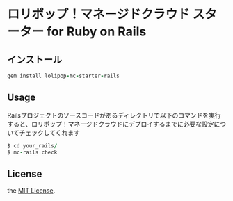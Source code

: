 # ロリポップ！マネージドクラウド スターター for Ruby on Rails

## インストール

```ruby
gem install lolipop-mc-starter-rails
```

## Usage

Railsプロジェクトのソースコードがあるディレクトリで以下のコマンドを実行すると、ロリポップ！マネージドクラウドにデプロイするまでに必要な設定についてチェックしてくれます

```ruby
$ cd your_rails/
$ mc-rails check
```

## License

the [MIT License](https://opensource.org/licenses/MIT).
